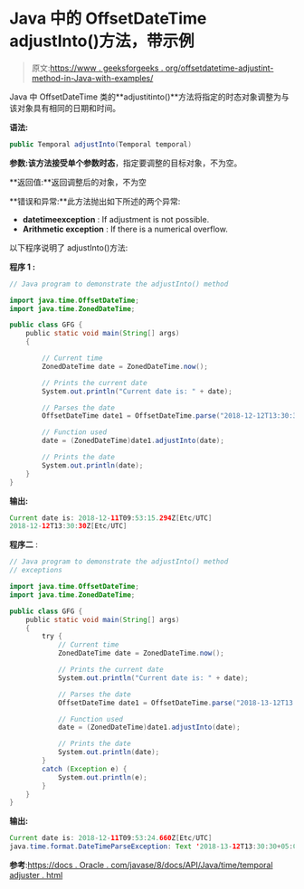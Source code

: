 # Java 中的 OffsetDateTime adjustInto()方法，带示例

> 原文:[https://www . geeksforgeeks . org/offsetdatetime-adjustint-method-in-Java-with-examples/](https://www.geeksforgeeks.org/offsetdatetime-adjustinto-method-in-java-with-examples/)

Java 中 OffsetDateTime 类的**adjustitinto()**方法将指定的时态对象调整为与该对象具有相同的日期和时间。

**语法:**

```java
public Temporal adjustInto(Temporal temporal)

```

**参数:**该方法接受单个参数**时态**，指定要调整的目标对象，不为空。

**返回值:**返回调整后的对象，不为空

**错误和异常:**此方法抛出如下所述的两个异常:

*   **datetimeexception** : If adjustment is not possible.
*   **Arithmetic exception** : If there is a numerical overflow.

以下程序说明了 adjustInto()方法:

**程序 1 :**

```java
// Java program to demonstrate the adjustInto() method

import java.time.OffsetDateTime;
import java.time.ZonedDateTime;

public class GFG {
    public static void main(String[] args)
    {

        // Current time
        ZonedDateTime date = ZonedDateTime.now();

        // Prints the current date
        System.out.println("Current date is: " + date);

        // Parses the date
        OffsetDateTime date1 = OffsetDateTime.parse("2018-12-12T13:30:30+05:00");

        // Function used
        date = (ZonedDateTime)date1.adjustInto(date);

        // Prints the date
        System.out.println(date);
    }
}
```

**输出:**

```java
Current date is: 2018-12-11T09:53:15.294Z[Etc/UTC]
2018-12-12T13:30:30Z[Etc/UTC]

```

**程序二** :

```java
// Java program to demonstrate the adjustInto() method
// exceptions

import java.time.OffsetDateTime;
import java.time.ZonedDateTime;

public class GFG {
    public static void main(String[] args)
    {
        try {
            // Current time
            ZonedDateTime date = ZonedDateTime.now();

            // Prints the current date
            System.out.println("Current date is: " + date);

            // Parses the date
            OffsetDateTime date1 = OffsetDateTime.parse("2018-13-12T13:30:30+05:00");

            // Function used
            date = (ZonedDateTime)date1.adjustInto(date);

            // Prints the date
            System.out.println(date);
        }
        catch (Exception e) {
            System.out.println(e);
        }
    }
}
```

**输出:**

```java
Current date is: 2018-12-11T09:53:24.660Z[Etc/UTC]
java.time.format.DateTimeParseException: Text '2018-13-12T13:30:30+05:00' could not be parsed: Invalid value for MonthOfYear (valid values 1 - 12): 13

```

**参考**:[https://docs . Oracle . com/javase/8/docs/API/Java/time/temporal adjuster . html](https://docs.oracle.com/javase/8/docs/api/java/time/temporal/TemporalAdjuster.html)